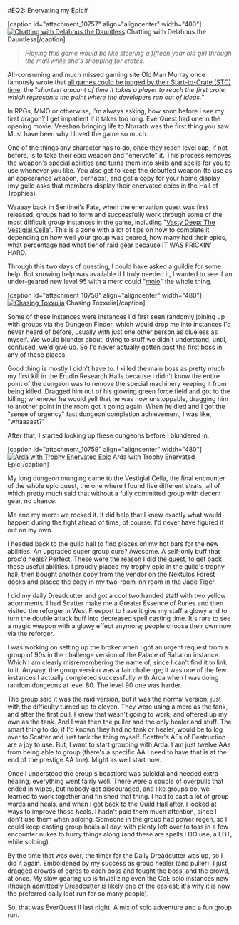 #EQ2: Enervating my Epic#

[caption id="attachment\_10757" align="aligncenter" width="480"][![Chatting with Delahnus the Dauntless](http://westkarana.com/wp-content/uploads/2013/03/EverQuest2-2013-03-04-20-37-21-29-480x342.jpg)](http://westkarana.com/wp-content/uploads/2013/03/EverQuest2-2013-03-04-20-37-21-29.jpg) Chatting with Delahnus the Dauntless[/caption]


> *Playing this game would be like steering a fifteen year old girl through the mall while she's shopping for crates.*



All-consuming and much missed gaming site Old Man Murray once famously wrote that [all games could be judged by their Start-to-Crate (STC) time](http://www.oldmanmurray.com/features/39.html), the "*shortest amount of time it takes a player to reach the first crate, which represents the point where the developers ran out of ideas.*"

In RPGs, MMO or otherwise, I'm always asking, how soon before I see my first dragon? I get impatient if it takes too long. EverQuest had one in the opening movie. Veeshan bringing life to Norrath was the first thing you saw. Must have been why I loved the game so much.



One of the things any character has to do, once they reach level cap, if not before, is to take their epic weapon and "enervate" it. This process removes the weapon's special abilities and turns them into skills and spells for you to use whenever you like. You also get to keep the debuffed weapon (to use as an appearance weapon, perhaps), and get a copy for your home display (my guild asks that members display their enervated epics in the Hall of Trophies).

Waaaay back in Sentinel's Fate, when the enervation quest was first released, groups had to form and successfully work through some of the most difficult group instances in the game, including "[Vasty Deep: The Vestigial Cella](http://eq2.zam.com/db/zone.html?eq2zone=96aebd116b5ee51f23a54fb7fc24869b)". This is a zone with a lot of tips on how to complete it depending on how well your group was geared, how many had their epics, what percentage had what tier of raid gear because IT WAS FRICKIN' HARD.

Through this two days of questing, I could have asked a guildie for some help. But knowing help was available if I truly needed it, I wanted to see if an under-geared new level 95 with a merc could "[molo](http://www.eq2flames.com/inquisitors/87667-favorite-merc-molo.html)" the whole thing. 

[caption id="attachment\_10758" align="aligncenter" width="480"][![Chasing Toxxulia](http://westkarana.com/wp-content/uploads/2013/03/EverQuest2-2013-03-03-18-32-25-51-480x343.jpg)](http://westkarana.com/wp-content/uploads/2013/03/EverQuest2-2013-03-03-18-32-25-51.jpg) Chasing Toxxulia[/caption]

Some of these instances were instances I'd first seen randomly joining up with groups via the Dungeon Finder, which would drop me into instances I'd never heard of before, usually with just one other person as clueless as myself. We would blunder about, dying to stuff we didn't understand, until, confused, we'd give up. So I'd never actually gotten past the first boss in any of these places.

Good thing is mostly I didn't have to. I killed the main boss as pretty much my first kill in the Erudin Research Halls because I didn't know the entire point of the dungeon was to remove the special machinery keeping it from being killed. Dragged him out of his glowing green force field and got to the killing; whenever he would yell that he was now unstoppable, dragging him to another point in the room got it going again. When he died and I got the "sense of urgency" fast dungeon completion achievement, I was like, "whaaaaat?"

After that, I started looking up these dungeons before I blundered in.

[caption id="attachment\_10759" align="aligncenter" width="480"][![Arda with Trophy Enervated Epic](http://westkarana.com/wp-content/uploads/2013/03/EverQuest2-2013-03-04-23-21-29-67-480x343.jpg)](http://westkarana.com/wp-content/uploads/2013/03/EverQuest2-2013-03-04-23-21-29-67.jpg) Arda with Trophy Enervated Epic[/caption]

My long dungeon munging came to the Vestigial Cella, the final encounter of the whole epic quest, the one where I found five different strats, all of which pretty much said that without a fully committed group with decent gear, no chance.

Me and my merc: we rocked it. It did help that I knew exactly what would happen during the fight ahead of time, of course. I'd never have figured it out on my own.

I headed back to the guild hall to find places on my hot bars for the new abilities. An upgraded super group cure? Awesome. A self-only buff that proc'd heals? Perfect. These were the reason I did the quest, to get back these useful abilities. I proudly placed my trophy epic in the guild's trophy hall, then bought another copy from the vendor on the Nektulos Forest docks and placed the copy in my two-room inn room in the Jade Tiger.

I did my daily Dreadcutter and got a cool two handed staff with two yellow adornments. I had Scatter make me a Greater Essence of Runes and then visited the reforger in West Freeport to have it give my staff a glowy and to turn the double attack buff into decreased spell casting time. It's rare to see a magic weapon with a glowy effect anymore; people choose their own now via the reforger.

I was working on setting up the broker when I got an urgent request from a group of 90s in the challenge version of the Palace of Sabaton instance. Which I am clearly misremembering the name of, since I can't find it to link to it. Anyway, the group version was a fair challenge; it was one of the few instances I actually completed successfully with Arda when I was doing random dungeons at level 80. The level 90 one was harder.

The group said it was the raid version, but it was the normal version, just with the difficulty turned up to eleven. They were using a merc as the tank, and after the first pull, I knew that wasn't going to work, and offered up my own as the tank. And I was then the puller and the only healer and stuff. The smart thing to do, if I'd known they had no tank or healer, would be to log over to Scatter and just tank the thing myself. Scatter's AEs of Destruction are a joy to use. But, I want to start grouping with Arda. I am just twelve AAs from being able to group (there's a specific AA I need to have that is at the end of the prestige AA line). Might as well start now.

Once I understood the group's beastlord was suicidal and needed extra healing, everything went fairly well. There were a couple of overpulls that ended in wipes, but nobody got discouraged, and like groups do, we learned to work together and finished that thing. I had to cast a lot of group wards and heals, and when I got back to the Guild Hall after, I looked at ways to improve those heals. I hadn't paid them much attention, since I don't use them when soloing. Someone in the group had power regen, so I could keep casting group heals all day, with plenty left over to toss in a few encounter nukes to hurry things along (and these are spells I DO use, a LOT, while soloing).

By the time that was over, the timer for the Daily Dreadcutter was up, so I did it again. Emboldened by my success as group healer (and puller), I just dragged crowds of ogres to each boss and fought the boss, and the crowd, at once. My slow gearing up is trivializing even the CoE solo instances now (though admittedly Dreadcutter is likely one of the easiest; it's why it is now the preferred daily loot run for so many people).

So, that was EverQuest II last night. A mix of solo adventure and a fun group run.

